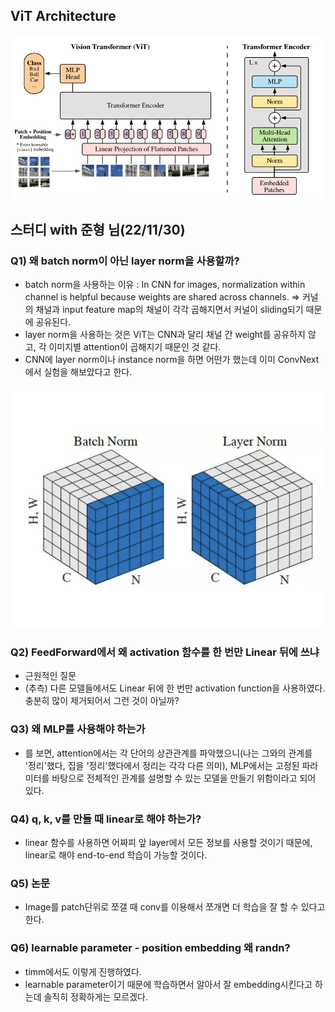 ## ViT Architecture

<p align="center">
   <img src="Vision transformer.png" alt="vit"> 
</p>


## 스터디 with 준형 님(22/11/30)

### Q1) 왜 batch norm이 아닌 layer norm을 사용할까?
- batch norm을 사용하는 이유 : In CNN for images, normalization within channel is helpful because weights are shared across channels.
=> 커널의 채널과 input feature map의 채널이 각각 곱해지면서 커널이 sliding되기 때문에 공유된다.
- layer norm을 사용하는 것은 ViT는 CNN과 달리 채널 간 weight를 공유하지 않고, 각 이미지별 attention이 곱해지기 때문인 것 같다. 
- CNN에 layer norm이나 instance norm을 하면 어떤가 했는데 이미 ConvNext에서 실험을 해보았다고 한다. 
<p align="center">
   <img src="./save_img/layer_normalization.png" alt="vit"> 
</p>

### Q2) FeedForward에서 왜 activation 함수를 한 번만 Linear 뒤에 쓰냐
- 근원적인 질문
- (추측) 다른 모델들에서도 Linear 뒤에 한 번만 activation function을 사용하였다. 충분히 많이 제거되어서 그런 것이 아닐까?


### Q3) 왜 MLP를 사용해야 하는가
- <Pay Attention to MLPs>를 보면, attention에서는 각 단어의 상관관계를 파악했으니(나는 그와의 관계를 '정리'했다, 집을 '정리'했다에서 정리는 각각 다른 의미), MLP에서는 고정된 파라미터를 바탕으로 전체적인 관계를 설명할 수 있는 모델을 만들기 위함이라고 되어 있다. 

### Q4) q, k, v를 만들 때 linear로 해야 하는가?
- linear 함수를 사용하면 어짜피 앞 layer에서 모든 정보를 사용할 것이기 때문에, linear로 해야 end-to-end 학습이 가능할 것이다.
   
### Q5) 논문 <early convolutions help transformers see better>
- Image를 patch단위로 쪼갤 때 conv를 이용해서 쪼개면 더 학습을 잘 할 수 있다고 한다.
   
### Q6) learnable parameter - position embedding 왜 randn?
- timm에서도 이렇게 진행하였다.
- learnable parameter이기 때문에 학습하면서 알아서 잘 embedding시킨다고 하는데 솔직히 정확하게는 모르겠다.
